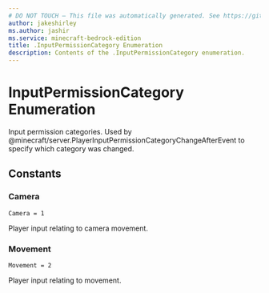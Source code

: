```yaml
---
# DO NOT TOUCH — This file was automatically generated. See https://github.com/mojang/minecraftapidocsgenerator to modify descriptions, examples, etc.
author: jakeshirley
ms.author: jashir
ms.service: minecraft-bedrock-edition
title: .InputPermissionCategory Enumeration
description: Contents of the .InputPermissionCategory enumeration.
---
```

# InputPermissionCategory Enumeration

Input permission categories. Used by @minecraft/server.PlayerInputPermissionCategoryChangeAfterEvent to specify which category was changed.

## Constants
### **Camera**
`Camera = 1`

Player input relating to camera movement.
### **Movement**
`Movement = 2`

Player input relating to movement.
